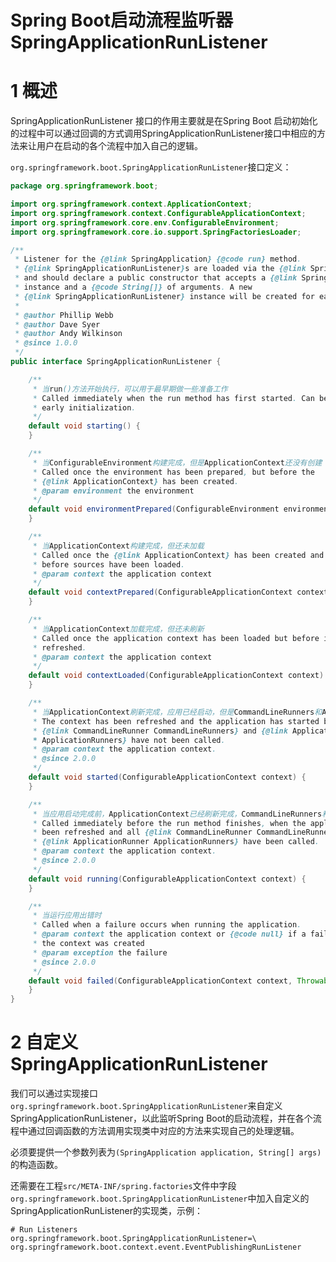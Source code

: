 # Spring Boot启动流程监听器SpringApplicationRunListener

# 1 概述

SpringApplicationRunListener 接口的作用主要就是在Spring Boot 启动初始化的过程中可以通过回调的方式调用SpringApplicationRunListener接口中相应的方法来让用户在启动的各个流程中加入自己的逻辑。

`org.springframework.boot.SpringApplicationRunListener`接口定义：

```java
package org.springframework.boot;

import org.springframework.context.ApplicationContext;
import org.springframework.context.ConfigurableApplicationContext;
import org.springframework.core.env.ConfigurableEnvironment;
import org.springframework.core.io.support.SpringFactoriesLoader;

/**
 * Listener for the {@link SpringApplication} {@code run} method.
 * {@link SpringApplicationRunListener}s are loaded via the {@link SpringFactoriesLoader}
 * and should declare a public constructor that accepts a {@link SpringApplication}
 * instance and a {@code String[]} of arguments. A new
 * {@link SpringApplicationRunListener} instance will be created for each run.
 *
 * @author Phillip Webb
 * @author Dave Syer
 * @author Andy Wilkinson
 * @since 1.0.0
 */
public interface SpringApplicationRunListener {

	/**
	 * 当run()方法开始执行，可以用于最早期做一些准备工作
	 * Called immediately when the run method has first started. Can be used for very
	 * early initialization.
	 */
	default void starting() {
	}

	/**
	 * 当ConfigurableEnvironment构建完成，但是ApplicationContext还没有创建
	 * Called once the environment has been prepared, but before the
	 * {@link ApplicationContext} has been created.
	 * @param environment the environment
	 */
	default void environmentPrepared(ConfigurableEnvironment environment) {
	}

	/**
	 * 当ApplicationContext构建完成，但还未加载
	 * Called once the {@link ApplicationContext} has been created and prepared, but
	 * before sources have been loaded.
	 * @param context the application context
	 */
	default void contextPrepared(ConfigurableApplicationContext context) {
	}

	/**
	 * 当ApplicationContext加载完成，但还未刷新
	 * Called once the application context has been loaded but before it has been
	 * refreshed.
	 * @param context the application context
	 */
	default void contextLoaded(ConfigurableApplicationContext context) {
	}

	/**
	 * 当ApplicationContext刷新完成，应用已经启动，但是CommandLineRunners和ApplicationRunners还没被调用
	 * The context has been refreshed and the application has started but
	 * {@link CommandLineRunner CommandLineRunners} and {@link ApplicationRunner
	 * ApplicationRunners} have not been called.
	 * @param context the application context.
	 * @since 2.0.0
	 */
	default void started(ConfigurableApplicationContext context) {
	}

	/**
	 * 当应用启动完成前，ApplicationContext已经刷新完成，CommandLineRunners和ApplicationRunners已经被调用
	 * Called immediately before the run method finishes, when the application context has
	 * been refreshed and all {@link CommandLineRunner CommandLineRunners} and
	 * {@link ApplicationRunner ApplicationRunners} have been called.
	 * @param context the application context.
	 * @since 2.0.0
	 */
	default void running(ConfigurableApplicationContext context) {
	}

	/**
	 * 当运行应用出错时
	 * Called when a failure occurs when running the application.
	 * @param context the application context or {@code null} if a failure occurred before
	 * the context was created
	 * @param exception the failure
	 * @since 2.0.0
	 */
	default void failed(ConfigurableApplicationContext context, Throwable exception) {
	}
}
```

# 2 自定义SpringApplicationRunListener

我们可以通过实现接口`org.springframework.boot.SpringApplicationRunListener`来自定义SpringApplicationRunListener，以此监听Spring Boot的启动流程，并在各个流程中通过回调函数的方法调用实现类中对应的方法来实现自己的处理逻辑。

必须要提供一个参数列表为`(SpringApplication application, String[] args)`的构造函数。

还需要在工程`src/META-INF/spring.factories`文件中字段`org.springframework.boot.SpringApplicationRunListener`中加入自定义的SpringApplicationRunListener的实现类，示例：

```properties
# Run Listeners
org.springframework.boot.SpringApplicationRunListener=\
org.springframework.boot.context.event.EventPublishingRunListener
```
